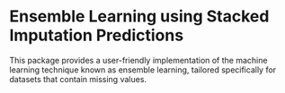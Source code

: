 # Ensemble Learning using Stacked Imputation Predictions

This package provides a user-friendly implementation of the machine learning
technique known as ensemble learning, tailored specifically for datasets that
contain missing values.
